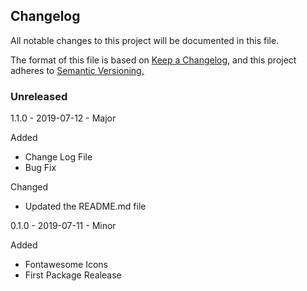   ## Changelog

All notable changes to this project will be documented in this file.

The format of this file is based on [Keep a Changelog](https://keepachangelog.com/en/1.0.0/ "Keep a Changelog"), and this project adheres to [Semantic Versioning.](https://semver.org/spec/v2.0.0.html "Semantic Versioning.")

### Unreleased

1.1.0 - 2019-07-12 - Major

Added
-  Change Log File
-  Bug Fix

Changed
- Updated the README.md file


0.1.0 - 2019-07-11 - Minor

Added
-  Fontawesome Icons
-  First Package Realease

